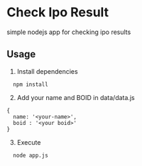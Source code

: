 # Check Ipo Result

simple nodejs app for checking ipo results

## Usage

1. Install dependencies

```
  npm install
```

2. Add your name and BOID in data/data.js

```
{
  name: '<your-name>',
  boid : '<your boid>'
}
```

3. Execute

```bash
  node app.js
```
